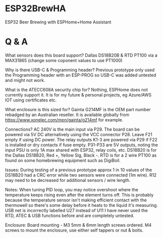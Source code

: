 # ESP32BrewHA
ESP32 Beer Brewing with ESPHome+Home Assistant

# Q & A
What sensors does this board support?
Dallas DS18B20B & RTD PT100 via a MAX31865 (change some coponent values to use PT1000)

Why is there USB-C & Programming header?
Previous prototype only used the Programming header with an ESP-PROG so USB-C was added untested and might not work. 

What is the ATECC608A security chip for?
Nothing, ESPHome does not currently support it. It is for my future & personal projects, eg Azure/AWS IOT using certificates etc.

What enclosure is this sized for?
Gainta G214MF is the OEM part number rebadged by an Australian reseller. It is available globally from https://www.xonelec.com/mpn/gainta/g214mf for example.

Connections?
AC 240V is the main input via P29.
The board can be powered via 5V DC alternatively using the VCC connector P28. Leave F21 empty if using DC power.
The relay outputs K1-3 are powered via P29 if F22 is installed or dry contacts if fuse empty.
P31-P33 are 5V outputs, noting the input PSU is only 1A max shared with ESP32, relay coils, etc.
DS18B20 is for the Dallas DS18B20, Red +, Yellow Sig, Black -.
RTD is for a 2 wire PT100 as found on some homebrewing equipment such as DigiBoil.

Issues:
During testing of a previous prototype approx 1 in 10 values of the DS18B20 had a CRC error while two sensors were connected (1m wire). R12 may need to be decreased for additional sensors / wire length.

Notes:
When tuning PID loop, you may notice overshoot where the temperature keeps rising even after the element turns off. This is probably because the temperature sensor isn't making efficient contact with the thermowell so there's some delay before it heats to the liquid it's measuring.
USB net is incorrectly labelled U27 instead of U11
I have never used the RTD, ATEC & USB functions before and are completely untested.

Enclosure:
Board mounting - M3 5mm & 6mm length screws ordered.
M4 screws to mount the enclosure, use either self tappers or nut & bolts.